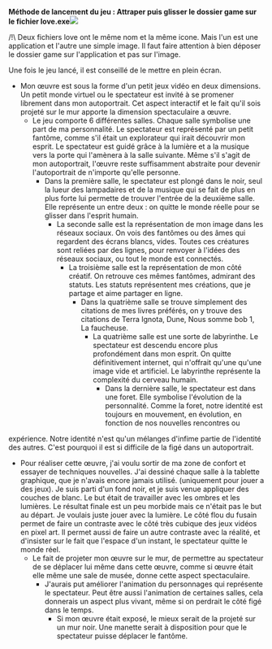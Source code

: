 **Méthode de lancement du jeu : Attraper puis glisser le dossier game sur le fichier love.exe![](Aspose.Words.1793a87e-4446-4579-88af-f2551ede7461.001.png)**

/!\ Deux fichiers love ont le même nom et la même icone. Mais l'un est une application et l'autre une simple image. Il faut faire attention à bien déposer le dossier game sur l'application et pas sur l'image.

Une fois le jeu lancé, il est conseillé de le mettre en plein écran.

- Mon œuvre est sous la forme d'un petit jeux vidéo en deux dimensions. Un petit monde virtuel ou le spectateur est invité à se promener librement dans mon autoportrait. Cet aspect interactif et le fait qu'il sois projeté sur le mur apporte la dimension spectaculaire a œuvre.
  - Le jeu comporte 6 différentes salles. Chaque salle symbolise une part de ma personnalité. Le spectateur est représenté par un petit fantôme, comme s'il était un explorateur qui irait découvrir mon esprit. Le spectateur est guidé grâce à la lumière et a la musique vers la porte qui l'amènera à la salle suivante. Même s'il s'agit de mon autoportrait, l'œuvre reste suffisamment abstraite pour devenir l'autoportrait de n'importe qu'elle personne.
    - Dans la première salle, le spectateur est plongé dans le noir, seul la lueur des lampadaires et de la musique qui se fait de plus en plus forte lui permette de trouver l'entrée de la deuxième salle. Elle représente un entre deux : on quitte le monde réelle pour se glisser dans l'esprit humain.
      - La seconde salle est la représentation de mon image dans les réseaux sociaux. On vois des fantômes ou des âmes qui regardent des écrans blancs, vides. Toutes ces créatures sont reliées par des lignes, pour renvoyer à l'idées des réseaux sociaux, ou tout le monde est connectés.
        - La troisième salle est la représentation de mon côté créatif. On retrouve ces mêmes fantômes, admirant des statuts. Les statuts représentent mes créations, que je partage et aime partager en ligne.
          - Dans la quatrième salle se trouve simplement des citations de mes livres préférés, on y trouve des citations de Terra Ignota, Dune, Nous somme bob 1, La faucheuse.
            - La quatrième salle est une sorte de labyrinthe. Le spectateur est descendu encore plus profondément dans mon esprit. On quitte définitivement internet, qui n'offrait qu'une qu'une image vide et artificiel. Le labyrinthe représente la complexité du cerveau humain.
              - Dans la dernière salle, le spectateur est dans une foret. Elle symbolise l'évolution de la personnalité. Comme la foret, notre identité est toujours en mouvement, en évolution, en fonction de nos nouvelles rencontres ou 

expérience. Notre identité n'est qu'un mélanges d'infime partie de l'identité des autres. C'est pourquoi il est si difficile de la figé dans un autoportrait.

- Pour réaliser cette œuvre, j'ai voulu sortir de ma zone de confort et essayer de techniques nouvelles. J'ai dessiné chaque salle à la tablette graphique, que je n'avais encore jamais utilisé. (uniquement pour jouer a des jeux). Je suis parti d'un fond noir, et je suis venue appliquer des couches de blanc. Le but était de travailler avec les ombres et les lumières. Le résultat finale est un peu morbide mais ce n'était pas le but au départ. Je voulais juste jouer avec la lumière. Le côté flou du fusain permet de faire un contraste avec le côté très cubique des jeux vidéos en pixel art. Il permet aussi de faire un autre contraste avec la réalité, et d'insister sur le fait que l'espace d'un instant, le spectateur quitte le monde réel.
  - Le fait de projeter mon œuvre sur le mur, de permettre au spectateur de se déplacer lui même dans cette œuvre, comme si œuvre était elle même une sale de musée, donne cette aspect spectaculaire. 
    - J'aurais put améliorer l'animation du personnages qui représente le spectateur. Peut être aussi l'animation de certaines salles, cela donnerais un aspect plus vivant, même si on perdrait le côté figé dans le temps.
      - Si mon œuvre était exposé, le mieux serait de la projeté sur un mur noir. Une manette serait à disposition pour que le spectateur puisse déplacer le fantôme.
